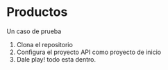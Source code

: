 # Productos
Un caso de prueba

1. Clona el repositorio
2. Configura el proyecto API como proyecto de inicio
3. Dale play! todo esta dentro.

